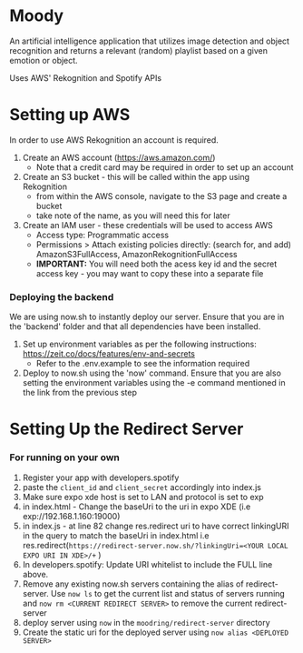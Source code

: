 # Moody

An artificial intelligence application that utilizes image detection and object recognition and returns a relevant (random) playlist based on a given emotion or object.

Uses AWS' Rekognition and Spotify APIs

# Setting up AWS

In order to use AWS Rekognition an account is required.

1. Create an AWS account (https://aws.amazon.com/)
  	- Note that a credit card may be required in order to set up an account
2. Create an S3 bucket - this will be called within the app using Rekognition
  	- from within the AWS console, navigate to the S3 page and create a bucket
  	- take note of the name, as you will need this for later
3. Create an IAM user - these credentials will be used to access AWS 
  	- Access type: Programmatic access
  	- Permissions > Attach existing policies directly: (search for, and add) AmazonS3FullAccess, AmazonRekognitionFullAccess
  	- **IMPORTANT:** You will need both the acess key id and the secret access key - you may want to copy these into a separate file

### Deploying the backend

We are using now.sh to instantly deploy our server. Ensure that you are in the 'backend' folder and that all dependencies have been installed. 

1. Set up environment variables as per the following instructions: https://zeit.co/docs/features/env-and-secrets
	- Refer to the .env.example to see the information required
2. Deploy to now.sh using the 'now' command. Ensure that you are also setting the environment variables using the -e command mentioned in the link from the previous step

# Setting Up the Redirect Server

### For running on your own
1. Register your app with developers.spotify
2. paste the `client_id` and `client_secret` accordingly into index.js
1. Make sure expo xde host is set to LAN and protocol is set to exp
1. in index.html - Change the baseUri to the uri in expo XDE (i.e exp://192.168.1.160:19000)
2. in index.js - at line 82 change res.redirect uri to have correct linkingURI in the query to match the baseUri in index.html i.e res.redirect(`https://redirect-server.now.sh/?linkingUri=<YOUR LOCAL EXPO URI IN XDE>/+` )
4. In developers.spotify: Update URI whitelist to include the FULL line above.
5. Remove any existing now.sh servers containing the alias of redirect-server. Use `now ls` to get the current list and status of servers running and `now rm <CURRENT REDIRECT SERVER>` to remove the current redirect-server
6. deploy server using `now` in the `moodring/redirect-server` directory
7. Create the static uri for the deployed server using `now alias <DEPLOYED SERVER>`


